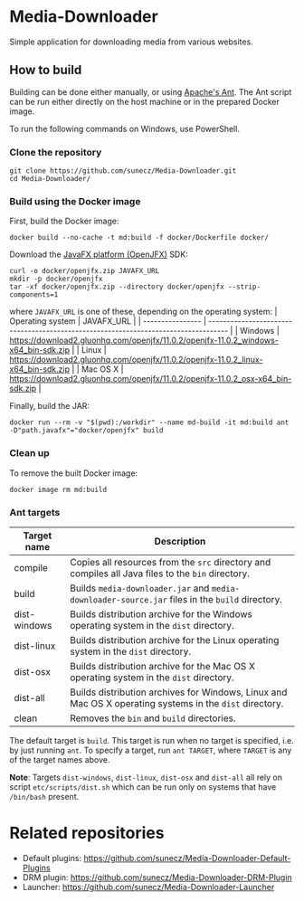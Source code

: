# Media-Downloader
Simple application for downloading media from various websites.

## How to build
Building can be done either manually, or using [Apache's Ant](https://ant.apache.org/).
The Ant script can be run either directly on the host machine or in the prepared Docker image.

To run the following commands on Windows, use PowerShell.

### Clone the repository
```shell
git clone https://github.com/sunecz/Media-Downloader.git
cd Media-Downloader/
```

### Build using the Docker image
First, build the Docker image:
```shell
docker build --no-cache -t md:build -f docker/Dockerfile docker/
```

Download the [JavaFX platform (OpenJFX)](https://openjfx.io/) SDK:
```shell
curl -o docker/openjfx.zip JAVAFX_URL
mkdir -p docker/openjfx
tar -xf docker/openjfx.zip --directory docker/openjfx --strip-components=1
```
where `JAVAFX_URL` is one of these, depending on the operating system:
| Operating system | JAVAFX_URL                                                                          |
| ---------------- | ----------------------------------------------------------------------------------- |
| Windows          | https://download2.gluonhq.com/openjfx/11.0.2/openjfx-11.0.2_windows-x64_bin-sdk.zip |
| Linux            | https://download2.gluonhq.com/openjfx/11.0.2/openjfx-11.0.2_linux-x64_bin-sdk.zip   |
| Mac OS X         | https://download2.gluonhq.com/openjfx/11.0.2/openjfx-11.0.2_osx-x64_bin-sdk.zip     |

Finally, build the JAR:
```shell
docker run --rm -v "$(pwd):/workdir" --name md-build -it md:build ant -D"path.javafx"="docker/openjfx" build
```

### Clean up

To remove the built Docker image:
```
docker image rm md:build
```

### Ant targets
| Target name  | Description                                                                                             |
| ------------ | ------------------------------------------------------------------------------------------------------- |
| compile      | Copies all resources from the `src` directory and compiles all Java files to the `bin` directory.       |
| build        | Builds `media-downloader.jar` and `media-downloader-source.jar` files in the `build` directory.         |
| dist-windows | Builds distribution archive for the Windows operating system in the `dist` directory.                   |
| dist-linux   | Builds distribution archive for the Linux operating system in the `dist` directory.                     |
| dist-osx     | Builds distribution archive for the Mac OS X operating system in the `dist` directory.                  |
| dist-all     | Builds distribution archives for Windows, Linux and Mac OS X operating systems in the `dist` directory. |
| clean        | Removes the `bin` and `build` directories.                                                              |

The default target is `build`. This target is run when no target is specified, i.e. by just running `ant`.
To specify a target, run `ant TARGET`, where `TARGET` is any of the target names above.

**Note**: Targets `dist-windows`, `dist-linux`, `dist-osx` and `dist-all` all rely on script
`etc/scripts/dist.sh` which can be run only on systems that have `/bin/bash` present.

# Related repositories
- Default plugins: https://github.com/sunecz/Media-Downloader-Default-Plugins
- DRM plugin: https://github.com/sunecz/Media-Downloader-DRM-Plugin
- Launcher: https://github.com/sunecz/Media-Downloader-Launcher
